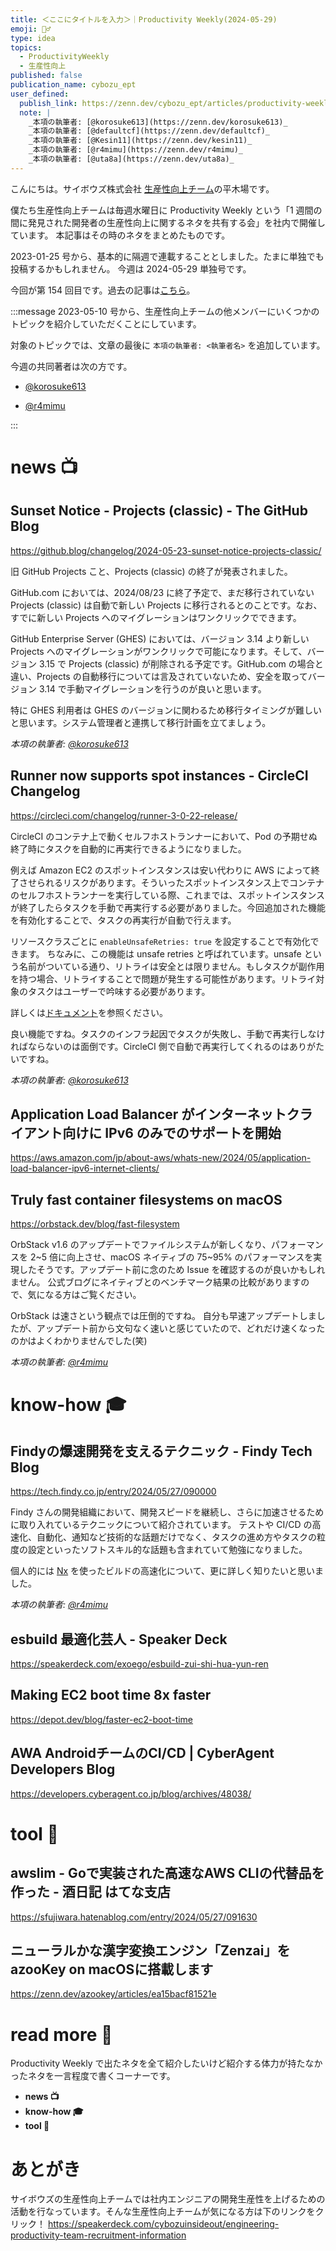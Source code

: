 ```yaml
---
title: ＜ここにタイトルを入力＞｜Productivity Weekly(2024-05-29)
emoji: 👷‍♂️
type: idea
topics:
  - ProductivityWeekly
  - 生産性向上
published: false
publication_name: cybozu_ept
user_defined: 
  publish_link: https://zenn.dev/cybozu_ept/articles/productivity-weekly-20240529
  note: |
    _本項の執筆者: [@korosuke613](https://zenn.dev/korosuke613)_
    _本項の執筆者: [@defaultcf](https://zenn.dev/defaultcf)_
    _本項の執筆者: [@Kesin11](https://zenn.dev/kesin11)_
    _本項の執筆者: [@r4mimu](https://zenn.dev/r4mimu)_
    _本項の執筆者: [@uta8a](https://zenn.dev/uta8a)_
---
```


こんにちは。サイボウズ株式会社 [生産性向上チーム](https://note.com/cybozu_dev/n/n1c1b44bf72f6)の平木場です。

僕たち生産性向上チームは毎週水曜日に Productivity Weekly という「1 週間の間に発見された開発者の生産性向上に関するネタを共有する会」を社内で開催しています。
本記事はその時のネタをまとめたものです。


2023-01-25 号から、基本的に隔週で連載することとしました。たまに単独でも投稿するかもしれません。
今週は 2024-05-29 単独号です。

今回が第 154 回目です。過去の記事は[こちら](https://zenn.dev/topics/productivityweekly?order=latest)。

:::message
2023-05-10 号から、生産性向上チームの他メンバーにいくつかのトピックを紹介していただくことにしています。

対象のトピックでは、文章の最後に `本項の執筆者: <執筆者名>` を追加しています。

今週の共同著者は次の方です。
- [@korosuke613](https://zenn.dev/korosuke613)
<!-- - [@defaultcf](https://zenn.dev/defaultcf) -->
<!-- - [@Kesin11](https://zenn.dev/kesin11) -->
- [@r4mimu](https://zenn.dev/r4mimu)
<!-- - [@uta8a](https://zenn.dev/uta8a) -->

:::

# news 📺

## Sunset Notice - Projects (classic) - The GitHub Blog
https://github.blog/changelog/2024-05-23-sunset-notice-projects-classic/

旧 GitHub Projects こと、Projects (classic) の終了が発表されました。

GitHub.com においては、2024/08/23 に終了予定で、まだ移行されていない Projects (classic) は自動で新しい Projects に移行されるとのことです。なお、すでに新しい Projects へのマイグレーションはワンクリックでできます。

GitHub Enterprise Server (GHES) においては、バージョン 3.14 より新しい Projects へのマイグレーションがワンクリックで可能になります。そして、バージョン 3.15 で Projects (classic) が削除される予定です。GitHub.com の場合と違い、Projects の自動移行については言及されていないため、安全を取ってバージョン 3.14 で手動マイグレーションを行うのが良いと思います。

特に GHES 利用者は GHES のバージョンに関わるため移行タイミングが難しいと思います。システム管理者と連携して移行計画を立てましょう。

_本項の執筆者: [@korosuke613](https://zenn.dev/korosuke613)_

## Runner now supports spot instances - CircleCI Changelog
https://circleci.com/changelog/runner-3-0-22-release/

CircleCI のコンテナ上で動くセルフホストランナーにおいて、Pod の予期せぬ終了時にタスクを自動的に再実行できるようになりました。

例えば Amazon EC2 のスポットインスタンスは安い代わりに AWS によって終了させられるリスクがあります。そういったスポットインスタンス上でコンテナのセルフホストランナーを実行している際、これまでは、スポットインスタンスが終了したらタスクを手動で再実行する必要がありました。今回追加された機能を有効化することで、タスクの再実行が自動で行えます。

リソースクラスごとに `enableUnsafeRetries: true` を設定することで有効化できます。
ちなみに、この機能は unsafe retries と呼ばれています。unsafe という名前がついている通り、リトライは安全とは限りません。もしタスクが副作用を持つ場合、リトライすることで問題が発生する可能性があります。リトライ対象のタスクはユーザーで吟味する必要があります。

詳しくは[ドキュメント](https://circleci.com/docs/container-runner/#unsafe-retries)を参照ください。

良い機能ですね。タスクのインフラ起因でタスクが失敗し、手動で再実行しなければならないのは面倒です。CircleCI 側で自動で再実行してくれるのはありがたいですね。

_本項の執筆者: [@korosuke613](https://zenn.dev/korosuke613)_

## Application Load Balancer がインターネットクライアント向けに IPv6 のみでのサポートを開始
https://aws.amazon.com/jp/about-aws/whats-new/2024/05/application-load-balancer-ipv6-internet-clients/

## Truly fast container filesystems on macOS
https://orbstack.dev/blog/fast-filesystem

OrbStack v1.6 のアップデートでファイルシステムが新しくなり、パフォーマンスを 2~5 倍に向上させ、macOS ネイティブの 75~95% のパフォーマンスを実現したそうです。アップデート前に念のため Issue を確認するのが良いかもしれません。
公式ブログにネイティブとのベンチマーク結果の比較がありますので、気になる方はご覧ください。

OrbStack は速さという観点では圧倒的ですね。
自分も早速アップデートしましたが、アップデート前から文句なく速いと感じていたので、どれだけ速くなったのかはよくわかりませんでした(笑)

_本項の執筆者: [@r4mimu](https://zenn.dev/r4mimu)_

# know-how 🎓

## Findyの爆速開発を支えるテクニック - Findy Tech Blog
https://tech.findy.co.jp/entry/2024/05/27/090000

Findy さんの開発組織において、開発スピードを継続し、さらに加速させるために取り入れているテクニックについて紹介されています。
テストや CI/CD の高速化、自動化、通知など技術的な話題だけでなく、タスクの進め方やタスクの粒度の設定といったソフトスキル的な話題も含まれていて勉強になりました。

個人的には [Nx](https://nx.dev/) を使ったビルドの高速化について、更に詳しく知りたいと思いました。

_本項の執筆者: [@r4mimu](https://zenn.dev/r4mimu)_

## esbuild 最適化芸人 - Speaker Deck
https://speakerdeck.com/exoego/esbuild-zui-shi-hua-yun-ren

## Making EC2 boot time 8x faster
https://depot.dev/blog/faster-ec2-boot-time

## AWA AndroidチームのCI/CD | CyberAgent Developers Blog
https://developers.cyberagent.co.jp/blog/archives/48038/

# tool 🔨

## awslim - Goで実装された高速なAWS CLIの代替品を作った - 酒日記 はてな支店
https://sfujiwara.hatenablog.com/entry/2024/05/27/091630

## ニューラルかな漢字変換エンジン「Zenzai」をazooKey on macOSに搭載します
https://zenn.dev/azookey/articles/ea15bacf81521e

# read more 🍘
Productivity Weekly で出たネタを全て紹介したいけど紹介する体力が持たなかったネタを一言程度で書くコーナーです。

- **news 📺**
- **know-how 🎓**
- **tool 🔨**

# あとがき


サイボウズの生産性向上チームでは社内エンジニアの開発生産性を上げるための活動を行なっています。そんな生産性向上チームが気になる方は下のリンクをクリック！
https://speakerdeck.com/cybozuinsideout/engineering-productivity-team-recruitment-information

<!-- :::message すみません、今週もおまけはお休みです...:::-->

<!-- ## omake 🃏: -->
<!-- 今週のおまけです。-->
